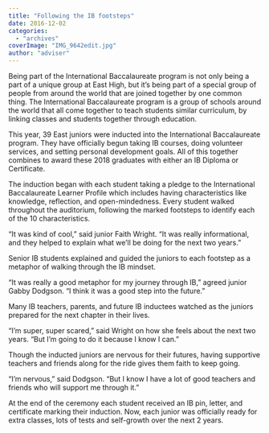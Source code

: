 ```yaml
---
title: "Following the IB footsteps"
date: 2016-12-02
categories: 
  - "archives"
coverImage: "IMG_9642edit.jpg"
author: "adviser"
---
```


Being part of the International Baccalaureate program is not only being a part of a unique group at East High, but it’s being part of a special group of people from around the world that are joined together by one common thing. The International Baccalaureate program is a group of schools around the world that all come together to teach students similar curriculum, by linking classes and students together through education.

This year, 39 East juniors were inducted into the International Baccalaureate program. They have officially begun taking IB courses, doing volunteer services, and setting personal development goals. All of this together combines to award these 2018 graduates with either an IB Diploma or Certificate.

The induction began with each student taking a pledge to the International Baccalaureate Learner Profile which includes having characteristics like knowledge, reflection, and open-mindedness. Every student walked throughout the auditorium, following the marked footsteps to identify each of the 10 characteristics.

“It was kind of cool,” said junior Faith Wright. “It was really informational, and they helped to explain what we’ll be doing for the next two years.”

Senior IB students explained and guided the juniors to each footstep as a metaphor of walking through the IB mindset.

“It was really a good metaphor for my journey through IB,” agreed junior Gabby Dodgson. “I think it was a good step into the future.”

Many IB teachers, parents, and future IB inductees watched as the juniors prepared for the next chapter in their lives.

“I’m super, super scared,” said Wright on how she feels about the next two years. “But I’m going to do it because I know I can.”

Though the inducted juniors are nervous for their futures, having supportive teachers and friends along for the ride gives them faith to keep going.

“I’m nervous,” said Dodgson. “But I know I have a lot of good teachers and friends who will support me through it.”

At the end of the ceremony each student received an IB pin, letter, and certificate marking their induction. Now, each junior was officially ready for extra classes, lots of tests and self-growth over the next 2 years.
